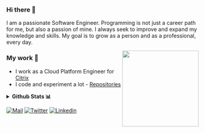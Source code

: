 ### Hi there 👋

I am a passionate Software Engineer. Programming is not just a career path for me, but also a passion of mine. I always seek to improve and expand my knowledge and skills. My goal is to grow as a person and as a professional, every day. 

<!--
**man0s/man0s** is a ✨ _special_ ✨ repository because its `README.md` (this file) appears on your GitHub profile.

Here are some ideas to get you started:

- 🔭 I’m currently working on ...
- 🌱 I’m currently learning ...
- 👯 I’m looking to collaborate on ...
- 🤔 I’m looking for help with ...
- 💬 Ask me about ...
- 📫 How to reach me: ...
- 😄 Pronouns: ...
- ⚡ Fun fact: ...
-->

<img align='right' src="https://media.giphy.com/media/M9gbBd9nbDrOTu1Mqx/giphy.gif" width="200">

### My work 🔭

- I work as a Cloud Platform Engineer for [Citrix](https://www.citrix.com)
- I code and experiment a lot - [Repositories](https://github.com/man0s?tab=repositories)

<details>
  <summary><b>Github Stats 📊</b></summary>
  <p align="center"> <img src="https://github-readme-stats.vercel.app/api?username=man0s&count_private=true&show_icons=true&include_all_commits=true" alt="Emmanouil Katefidis | Stats" />
</details>

[![Mail](https://img.shields.io/badge/-Email-black?style=for-the-badge&logo=gmail)](mailto:e.katefidis@outlook.com)
[![Twitter](https://img.shields.io/badge/-Twitter-black?style=for-the-badge&logo=twitter)](https://twitter.com/EKatefidis)
[![Linkedin](https://img.shields.io/badge/-LinkedIn-black?style=for-the-badge&logo=Linkedin)](https://www.linkedin.com/in/man0s)

